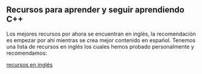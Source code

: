 ## Recursos para aprender y seguir aprendiendo C++

Los mejores recursos por ahora se encuentran en inglés, la recomendación es empezar por ahí mientras se crea mejor contenido en español.
Tenemos una lista de recursos en inglés los cuales hemos probado personalmente y recomendamos:

[recursos en inglés](English.md)

